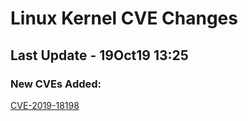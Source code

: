 
# **Linux Kernel CVE Changes**

## Last Update - 19Oct19 13:25

### **New CVEs Added:**

[CVE-2019-18198](cves/CVE-2019-18198)  



